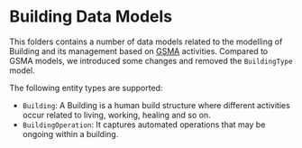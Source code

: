 # Building Data Models

This folders contains a number of data models related to the modelling of
Building and its management based on
[GSMA](https://www.gsma.com/iot/iot-big-data/) activities. Compared to GSMA
models, we introduced some changes and removed the `BuildingType` model.

The following entity types are supported:

-   `Building`: A Building is a human build structure where different activities
    occur related to living, working, healing and so on.
-   `BuildingOperation`: It captures automated operations that may be ongoing
    within a building.
